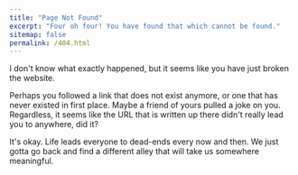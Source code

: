 ```yaml
---
title: "Page Not Found"
excerpt: "Four oh four! You have found that which cannot be found."
sitemap: false
permalink: /404.html
---
```


I don't know what exactly happened, but it seems like you have just broken the website.

Perhaps you followed a link that does not exist anymore, or one that has never existed in first place. Maybe a friend of yours pulled a joke on you. Regardless, it seems like the URL that is written up there didn't really lead you to anywhere, did it?

It's okay. Life leads everyone to dead-ends every now and then. We just gotta go back and find a different alley that will take us somewhere meaningful.

<!--
<script type="text/javascript">
  var GOOG_FIXURL_LANG = 'en';
  var GOOG_FIXURL_SITE = '{{ site.url }}'
</script>
<script type="text/javascript"
  src="//linkhelp.clients.google.com/tbproxy/lh/wm/fixurl.js">
</script> -->
